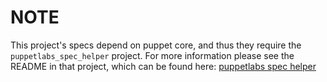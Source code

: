 NOTE
====

This project's specs depend on puppet core, and thus they require the
`puppetlabs_spec_helper` project.  For more information please see the README
in that project, which can be found here: [puppetlabs spec
helper](https://github.com/puppetlabs/puppetlabs_spec_helper)
